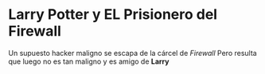 # Larry Potter y EL Prisionero del Firewall

Un supuesto hacker maligno se escapa de la cárcel de *Firewall*
Pero resulta que luego no es tan maligno y es amigo de **Larry**
